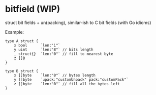 # bitfield (WIP)
struct bit fields + un(packing), similar-ish to C bit fields (with Go idioms)

Example:
```
type A struct {
    x bool      `len:"1"`
    y uint      `len:"8"` // bits length
    _ struct{}  `len:"0"` // fill to nearest byte
    z []B
}

type B struct {
    x []byte    `len:"8"` // bytes length
    y []byte    `upack:"customUnpack" pack:"customPack"`
    z []byte    `len:"0"` // fill all the bytes left
}
```

